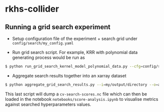 # rkhs-collider


## Running a grid search experiment

- Setup configuration file of the experiment + search grid under `config/search/my_config.yaml`

- Run grid search script. For example, KRR with polynomial data generating process would be run as
```bash
$ python run_grid_search_kernel_model_polynomial_data.py --cfg=config/search/my_config.yaml --o=my/output/directory/
```

- Aggregate search results together into an xarray dataset
```bash
$ python aggregate_grid_search_results.py --i=my/output/directory --o=another/output/directory
```

This last script will dump a `cv-search-scores.nc` file which can then be loaded in the notebook `notebooks/score-analysis.ipynb` to visualise metrics against searched hyperparameters values.

